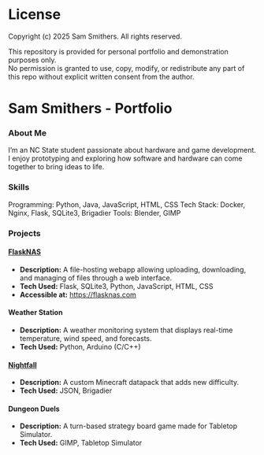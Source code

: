 # License

Copyright (c) 2025 Sam Smithers. All rights reserved.

This repository is provided for personal portfolio and demonstration purposes only.  
No permission is granted to use, copy, modify, or redistribute any part of this repo without explicit written consent from the author.

# Sam Smithers - Portfolio

### About Me
I’m an NC State student passionate about hardware and game development. I enjoy prototyping and exploring how software and hardware can come together to bring ideas to life.


### Skills
Programming: Python, Java, JavaScript, HTML, CSS
Tech Stack: Docker, Nginx, Flask, SQLite3, Brigadier
Tools: Blender, GIMP

### Projects

#### [FlaskNAS](https://github.com/Tebsickle/FlaskNAS)
- **Description:** A file-hosting webapp allowing uploading, downloading, and managing of files through a web interface.
- **Tech Used:** Flask, SQLite3, Python, JavaScript, HTML, CSS
- **Accessible at:** https://flasknas.com

#### Weather Station
- **Description:** A weather monitoring system that displays real-time temperature, wind speed, and forecasts.
- **Tech Used:** Python, Arduino (C/C++)

#### [Nightfall](https://github.com/Tebsickle/Nightfall)
- **Description:** A custom Minecraft datapack that adds new difficulty.
- **Tech Used:** JSON, Brigadier

#### Dungeon Duels
- **Description:** A turn-based strategy board game made for Tabletop Simulator.
- **Tech Used:** GIMP, Tabletop Simulator